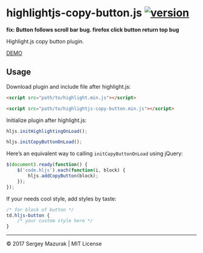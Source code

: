 # highlightjs-copy-button.js [![version](http://img.shields.io/badge/release-v1.0.5-brightgreen.svg?style=flat)](https://github.com/DevCreel/highlightjs-copy-button.js/archive/master.zip)

**fix: Button follows scroll bar bug. firefox click button return top bug**

Highlight.js copy button plugin.

[DEMO](https://devcreel.github.io/highlightjs-copy-button.js/)

## Usage

Download plugin and include file after highlight.js:
```html
<script src="path/to/highlight.min.js"></script>

<script src="path/to/highlightjs-copy-button.min.js"></script>
```

Initialize plugin after highlight.js:
```js
hljs.initHighlightingOnLoad();

hljs.initCopyButtonOnLoad();
```

Here’s an equivalent way to calling `initCopyButtonOnLoad` using jQuery:
```js
$(document).ready(function() {
	$('code.hljs').each(function(i, block) {
		hljs.addCopyButton(block);
	});
});
```

If your needs cool style, add styles by taste:
```css
/* for block of button */
td.hljs-button {
	/* your custom style here */
}
```

---
&copy; 2017 Sergey Mazurak | MIT License
